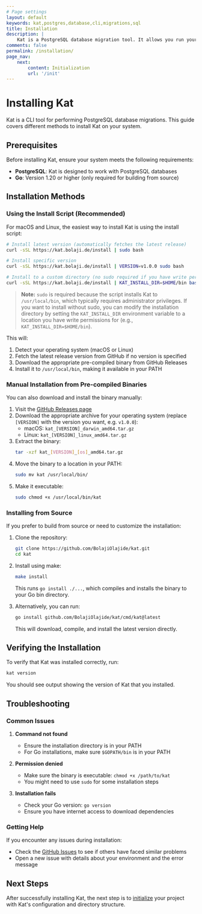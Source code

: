 ```yaml
---
# Page settings
layout: default
keywords: kat,postgres,database,cli,migrations,sql
title: Installation
description: |
    Kat is a PostgreSQL database migration tool. It allows you run your migrations with raw SQL files.
comments: false
permalink: /installation/
page_nav:
    next:
        content: Initialization
        url: '/init'
---
```


# Installing Kat

Kat is a CLI tool for performing PostgreSQL database migrations. This guide covers different methods to install Kat on your system.

## Prerequisites

Before installing Kat, ensure your system meets the following requirements:

- **PostgreSQL**: Kat is designed to work with PostgreSQL databases
- **Go**: Version 1.20 or higher (only required for building from source)

## Installation Methods

### Using the Install Script (Recommended)

For macOS and Linux, the easiest way to install Kat is using the install script:

```bash
# Install latest version (automatically fetches the latest release)
curl -sSL https://kat.bolaji.de/install | sudo bash

# Install specific version
curl -sSL https://kat.bolaji.de/install | VERSION=v1.0.0 sudo bash

# Install to a custom directory (no sudo required if you have write permissions)
curl -sSL https://kat.bolaji.de/install | KAT_INSTALL_DIR=$HOME/bin bash
```

> **Note:** `sudo` is required because the script installs Kat to `/usr/local/bin`, which typically requires administrator privileges. If you want to install without sudo, you can modify the installation directory by setting the `KAT_INSTALL_DIR` environment variable to a location you have write permissions for (e.g., `KAT_INSTALL_DIR=$HOME/bin`).

This will:
1. Detect your operating system (macOS or Linux)
2. Fetch the latest release version from GitHub if no version is specified
3. Download the appropriate pre-compiled binary from GitHub Releases
4. Install it to `/usr/local/bin`, making it available in your PATH

### Manual Installation from Pre-compiled Binaries

You can also download and install the binary manually:

1. Visit the [GitHub Releases page](https://github.com/BolajiOlajide/kat/releases)
2. Download the appropriate archive for your operating system (replace `[VERSION]` with the version you want, e.g. `v1.0.0`):
   - macOS: `kat_[VERSION]_darwin_amd64.tar.gz`
   - Linux: `kat_[VERSION]_linux_amd64.tar.gz`
3. Extract the binary:
   ```bash
   tar -xzf kat_[VERSION]_[os]_amd64.tar.gz
   ```
4. Move the binary to a location in your PATH:
   ```bash
   sudo mv kat /usr/local/bin/
   ```
5. Make it executable:
   ```bash
   sudo chmod +x /usr/local/bin/kat
   ```

### Installing from Source

If you prefer to build from source or need to customize the installation:

1. Clone the repository:
   ```bash
   git clone https://github.com/BolajiOlajide/kat.git
   cd kat
   ```

2. Install using make:
   ```bash
   make install
   ```

   This runs `go install ./...`, which compiles and installs the binary to your Go bin directory.

3. Alternatively, you can run:
   ```bash
   go install github.com/BolajiOlajide/kat/cmd/kat@latest
   ```

   This will download, compile, and install the latest version directly.

## Verifying the Installation

To verify that Kat was installed correctly, run:

```bash
kat version
```

You should see output showing the version of Kat that you installed.

## Troubleshooting

### Common Issues

1. **Command not found**
   - Ensure the installation directory is in your PATH
   - For Go installations, make sure `$GOPATH/bin` is in your PATH

2. **Permission denied**
   - Make sure the binary is executable: `chmod +x /path/to/kat`
   - You might need to use `sudo` for some installation steps

3. **Installation fails**
   - Check your Go version: `go version`
   - Ensure you have internet access to download dependencies

### Getting Help

If you encounter any issues during installation:
- Check the [GitHub Issues](https://github.com/BolajiOlajide/kat/issues) to see if others have faced similar problems
- Open a new issue with details about your environment and the error message

## Next Steps

After successfully installing Kat, the next step is to [initialize](/init/) your project with Kat's configuration and directory structure.